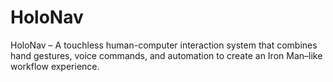 # HoloNav
HoloNav – A touchless human-computer interaction system that combines hand gestures, voice commands, and automation to create an Iron Man–like workflow experience.
